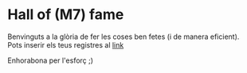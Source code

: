 # Hall of (M7) fame  

Benvinguts a la glòria de fer les coses ben fetes (i de manera eficient).  
Pots inserir els teus registres al [link](http://tiny.cc/q9dluz)  

Enhorabona per l'esforç ;)
